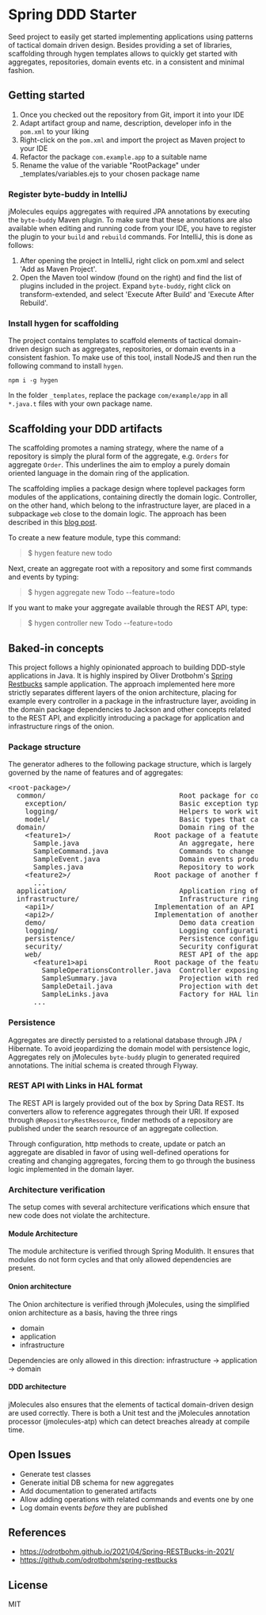 # Spring DDD Starter

Seed project to easily get started implementing applications using patterns of tactical domain driven design.
Besides providing a set of libraries, scaffolding through hygen templates allows to quickly get started with aggregates, repositories, domain events etc. in a consistent and minimal fashion.

## Getting started

1) Once you checked out the repository from Git, import it into your IDE
2) Adapt artifact group and name, description, developer info in the `pom.xml` to your liking
3) Right-click on the `pom.xml` and import the project as Maven project to your IDE
4) Refactor the package `com.example.app` to a suitable name
5) Rename the value of the variable "RootPackage" under _templates/variables.ejs to your chosen package name

### Register byte-buddy in IntelliJ

jMolecules equips aggregates with required JPA annotations by executing the `byte-buddy` Maven plugin. To make sure that these annotations are also available when editing and running code from your IDE, you have to register the plugin to your `build` and `rebuild` commands. For IntelliJ, this is done as follows:

1) After opening the project in IntelliJ, right click on pom.xml and select 'Add as Maven Project'.
2) Open the Maven tool window (found on the right) and find the list of plugins included in the project. Expand `byte-buddy`, right click on transform-extended, and select 'Execute After Build' and 'Execute After Rebuild'.

### Install hygen for scaffolding

The project contains templates to scaffold elements of tactical domain-driven design such as aggregates, repositories, or domain events in a consistent fashion. To make use of this tool, install NodeJS and then run the following command to install `hygen`.

`npm i -g hygen`

In the folder `_templates`, replace the package `com/example/app` in all `*.java.t` files with your own package name.

## Scaffolding your DDD artifacts

The scaffolding promotes a naming strategy, where the name of a repository is simply the plural form of the aggregate, e.g. `Orders` for aggregate `Order`. This underlines the aim to employ a purely domain oriented language in the domain ring of the application.

The scaffolding implies a package design where toplevel packages form modules of the applications, containing directly the domain logic. Controller, on the other hand, which belong to the infrastructure layer, are placed in a subpackage `web` close to the domain logic. The approach has been described in this [blog post](https://medium.com/elca-it/feature-based-modular-code-organization-in-java-e4b611d6c103).

To create a new feature module, type this command:

> $ hygen feature new todo

Next, create an aggregate root with a repository and some first commands and events by typing:

> $ hygen aggregate new Todo --feature=todo

If you want to make your aggregate available through the REST API, type:

> $ hygen controller new Todo --feature=todo

## Baked-in concepts

This project follows a highly opinionated approach to building DDD-style applications in Java. 
It is highly inspired by Oliver Drotbohm's [Spring Restbucks](https://github.com/odrotbohm/spring-restbucks) sample 
application. The approach implemented here more strictly separates different layers of the onion architecture, 
placing for example every controller in a package in the infrastructure layer, avoiding in the domain package 
dependencies to Jackson and other concepts related to the REST API, and explicitly introducing a package for application
and infrastructure rings of the onion.

### Package structure

The generator adheres to the following package structure, which is largely governed by the name of 
features and of aggregates:
<pre>
&lt;root-package&gt;/
  common/                                Root package for common functionality
    exception/                           Basic exception types
    logging/                             Helpers to work with log prefixes
    model/                               Basic types that can be used everywhere
  domain/                                Domain ring of the applicataion
    &lt;feature1&gt;/                    Root package of a featute
      Sample.java                        An aggregate, here with name "Sample"
      SampleCommand.java                 Commands to change the aggregate
      SampleEvent.java                   Domain events produced by the aggregate
      Samples.java                       Repository to work with the aggregate
    &lt;feature2&gt;/                    Root package of another feature
      ...
  application/                           Application ring of the application
  infrastructure/                        Infrastructure ring of the application
    &lt;api1&gt;/                        Implementation of an API to another system
    &lt;api2&gt;/                        Implementation of another API to another system
    demo/                                Demo data creation suitable for development
    logging/                             Logging configuration 
    persistence/                         Persistence configuration
    security/                            Security configuration
    web/                                 REST API of the application
      &lt;feature1&gt;api                Root package of the feature's REST API
        SampleOperationsController.java  Controller exposing operations of the aggregate
        SampleSummary.java               Projection with reduced data suitable to render lists
        SampleDetail.java                Projection with detailed data to render detail views
        SampleLinks.java                 Factory for HAL links of the aggregate
      ...
</pre>

### Persistence

Aggregates are directly persisted to a relational database through JPA / Hibernate. To avoid jeopardizing the domain model with persistence logic, Aggregates rely on jMolecules `byte-buddy` plugin to generated required annotations.
The initial schema is created through Flyway.

### REST API with Links in HAL format

The REST API is largely provided out of the box by Spring Data REST. Its converters allow to reference aggregates through their URI. If exposed through `@RepositoryRestResource`, finder methods of a repository are published under the search resource of an aggregate collection.

Through configuration, http methods to create, update or patch an aggregate are disabled in favor of using well-defined operations for creating and changing aggregates, forcing them to go through the business logic implemented in the domain layer. 

### Architecture verification

The setup comes with several architecture verifications which ensure that new code does not violate the architecture.

#### Module Architecture

The module architecture is verified through Spring Modulith. It ensures that modules do not form cycles and that only allowed dependencies are present.

#### Onion architecture

The Onion architecture is verified through jMolecules, using the simplified onion architecture as a basis, having the three rings
* domain
* application
* infrastructure

Dependencies are only allowed in this direction: infrastructure -> application -> domain

#### DDD architecture

jMolecules also ensures that the elements of tactical domain-driven design are used correctly. There is both a Unit test and the jMolecules annotation processor (jmolecules-atp) which can detect breaches already at compile time.

## Open Issues

* Generate test classes 
* Generate initial DB schema for new aggregates
* Add documentation to generated artifacts
* Allow adding operations with related commands and events one by one
* Log domain events _before_ they are published

## References

* https://odrotbohm.github.io/2021/04/Spring-RESTBucks-in-2021/
* https://github.com/odrotbohm/spring-restbucks

## License

MIT